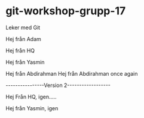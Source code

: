 # git-workshop-grupp-17
Leker med Git

Hej från Adam

Hej från HQ

Hej från Yasmin

Hej från Abdirahman
Hej från Abdirahman once again

----------------Version 2------------------

Hej Från HQ, igen.....

Hej från Yasmin, igen
